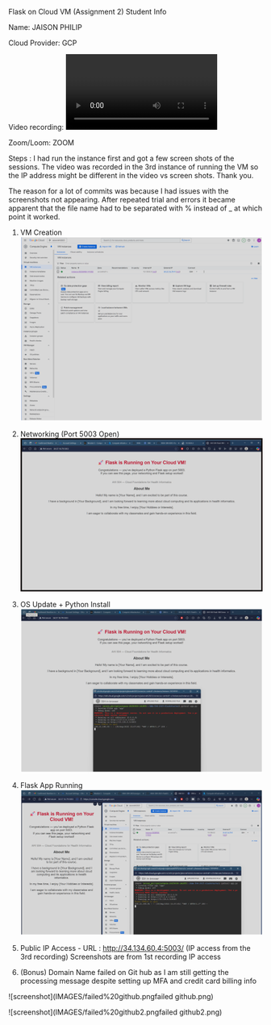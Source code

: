 Flask on Cloud VM (Assignment 2)
Student Info

Name: JAISON PHILIP

Cloud Provider: GCP

Video recording: 
![videofile](IMAGES/video1433364260.mp4)

Zoom/Loom: ZOOM 

Steps : I had run the instance first and got a few screen shots of the sessions.
The video was recorded in the 3rd instance of running the VM so the IP address might be different in the video vs screen shots. Thank you.

The reason for a lot of commits was because I had issues with the screenshots not appearing. After repeated trial and errors it became apparent that the file name had to be separated with % instead of _ at which point it worked.


1. VM Creation
![Screenshot](IMAGES/GCP%20VM%20setup.png)

2. Networking (Port 5003 Open)
![Assignment](IMAGES/flask%20running%20after%20GCP%20setup.png)

3. OS Update + Python Install
![Assignment](IMAGES/IP%20Flask%20running.png)

4. Flask App Running
![pic](IMAGES/all%203%20GCP.png)

5. Public IP Access - URL : http://34.134.60.4:5003/ (IP access from the 3rd recording)
Screenshots are from 1st recording IP access

6. (Bonus) Domain Name 
failed on Git hub as I am still getting the processing message despite setting up MFA and credit card billing info

![screenshot](IMAGES/failed%20github.pngfailed github.png)

![screenshot](IMAGES/failed%20github2.pngfailed github2.png)

